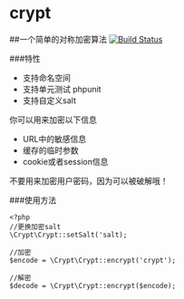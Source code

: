 # crypt
##一个简单的对称加密算法
[![Build Status](https://travis-ci.org/kphcdr/crypt.svg?branch=master)](https://travis-ci.org/kphcdr/crypt)

###特性

* 支持命名空间
* 支持单元测试 phpunit
* 支持自定义salt

你可以用来加密以下信息

* URL中的敏感信息
* 缓存的临时参数
* cookie或者session信息

不要用来加密用户密码，因为可以被破解哦！


###使用方法


	<?php
	//更换加密salt
	\Crypt\Crypt::setSalt('salt);
	
	//加密
	$encode = \Crypt\Crypt::encrypt('crypt');
	
	//解密
	$decode = \Crypt\Crypt::encrypt($encode);
	


